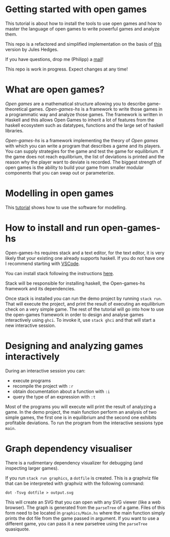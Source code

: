 # Getting started with open games

This tutorial is about how to install the tools to use open games and how to master the language
of open games to write powerful games and analyze them.

This repo is a refactored and simplified implementation on the basis of [this](https://github.com/jules-hedges/open-game-engine) version by Jules Hedges.

If you have questions, drop me (Philipp) a [mail](mailto:philipp.zahn@unisg.ch)!

This repo is work in progress. Expect changes at any time!

# What are open games?

_Open games_ are a mathematical structure allowing you to describe game-theoretical games. _Open-games-hs_
is a framework to write those games in a programmatic way and analyze those games. The framework is
written in Haskell and this allows Open Games to inherit a lot of features from the haskell ecosystem such
as datatypes, functions and the large set of haskell libraries.

_Open-games-hs_ is a framework implementing the theory of _Open games_ with which you can write a program that
describes a game and its players. You can supply strategies for the game and test the game for equilibrium.
If the game does not reach equilibrium, the list of deviations
is printed and the reason why the player want to deviate is recorded. The biggest strength of open games
is the ability to build your game from smaller modular components that you can
swap out or parameterize.

# Modelling in open games

This [tutorial](https://github.com/philipp-zahn/open-games-hs/blob/master/Tutorial/TUTORIAL.md) shows how to use the software for modelling.


# How to install and run open-games-hs

Open-games-hs requires stack and a text editor, for the text editor, it is very likely
that your existing one already supports haskell. If you do not have one I recommend starting with [VSCode][VSCODE].

[VSCODE]: https://code.visualstudio.com/

You can install stack following the instructions [here](https://docs.haskellstack.org/en/stable/install_and_upgrade/).

Stack will be responsible for installing haskell, the Open-games-hs framework and its dependencies.

Once stack is installed you can run the demo project by running `stack run`. That will execute the project, and
print the result of executing an equilibrium check on a very simple game. The rest of the tutorial will go into how
to use the open-games framework in order to design and analyse games interactively using `ghci`. To invoke it, use
`stack ghci` and that will start a new interactive session.

# Designing and analyzing games interactively

During an interactive session you can:

- execute programs
- recompile the project with `:r`
- obtain documentation about a function with `:i`
- query the type of an expression with `:t`

Most of the programs you will execute will print the result of analyzing a game. In the demo project, the main function
perform an analysis of two simple games, the first one is in equilibrium and the second one exhibits profitable deviations. To
run the program from the interactive sessions type `main`.

# Graph dependency visualiser

There is a rudimentary dependency visualizer for debugging (and inspecting larger games).

If you run `stack run graphics`, a `dotfile` is created. This is a graphviz file that can be interpreted with graphviz with the following command:

    dot -Tsvg dotfile > output.svg

This will create an SVG that you can open with any SVG viewer (like a web browser). The graph is generated from the `parseTree` of a game. Files of this form need to be located in `graphics/Main.hs` where the main function simply prints the dot file from the game passed in argument. If you want to use a different game, you can pass it a new parsetree using the `parseTree` quasiquote.
